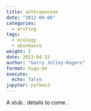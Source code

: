```yaml
---
title: anthropocene
date: "2012-04-06" 
categories: 
  - writing 
tags:
  - ecology
  - abundance
weight: 2 
date: 2023-04-15
author: "Garry Jolley-Rogers"
format: hugo-md
execute:
  echo: false
jupyter: python3
---
```

A stub..  details to come .
 